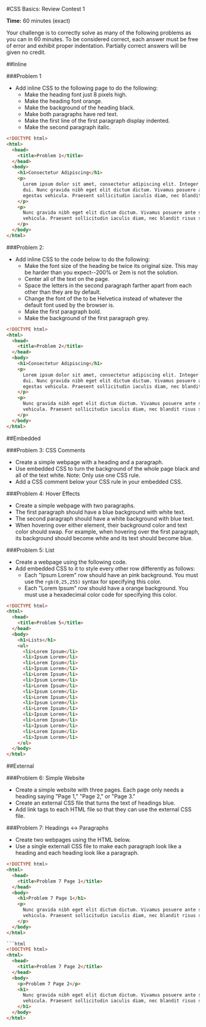 #CSS Basics: Review Contest 1

**Time:** 60 minutes (exact)

Your challenge is to correctly solve as many of the following problems as you can in 60 minutes. To be considered correct, each answer must be free of error and exhibit proper indentation. Partially correct answers will be given no credit.

##Inline

###Problem 1

* Add inline CSS to the following page to do the following:
  * Make the heading font just 8 pixels high.
  * Make the heading font orange.
  * Make the background of the heading black.
  * Make both paragraphs have red text.
  * Make the first line of the first paragraph display indented.
  * Make the second paragraph italic.

```html
<!DOCTYPE html>
<html>
  <head>
    <title>Problem 1</title>
  </head>
  <body>
    <h1>Consectetur Adipiscing</h1>
    <p>
      Lorem ipsum dolor sit amet, consectetur adipiscing elit. Integer sit amet metus
      dui. Nunc gravida nibh eget elit dictum dictum. Vivamus posuere ante sit amet neque
      egestas vehicula. Praesent sollicitudin iaculis diam, nec blandit risus sodales fringilla.
    </p>
    <p>
      Nunc gravida nibh eget elit dictum dictum. Vivamus posuere ante sit amet neque egestas
      vehicula. Praesent sollicitudin iaculis diam, nec blandit risus sodales fringilla.
    </p>
  </body>
</html>
```

###Problem 2: 

* Add inline CSS to the code below to do the following:
  * Make the font size of the heading be twice its original size. This may be harder than you expect--200% or 2em is not the solution.
  * Center all of the text on the page.
  * Space the letters in the second paragraph farther apart from each other than they are by default.
  * Change the font of the to be Helvetica instead of whatever the default font used by the browser is.
  * Make the first paragraph bold.
  * Make the background of the first paragraph grey.

```html
<!DOCTYPE html>
<html>
  <head>
    <title>Problem 2</title>
  </head>
  <body>
    <h1>Consectetur Adipiscing</h1>
    <p>
      Lorem ipsum dolor sit amet, consectetur adipiscing elit. Integer sit amet metus
      dui. Nunc gravida nibh eget elit dictum dictum. Vivamus posuere ante sit amet neque
      egestas vehicula. Praesent sollicitudin iaculis diam, nec blandit risus sodales fringilla.
    </p>
    <p>
      Nunc gravida nibh eget elit dictum dictum. Vivamus posuere ante sit amet neque egestas
      vehicula. Praesent sollicitudin iaculis diam, nec blandit risus sodales fringilla.
    </p>
  </body>
</html>
```

##Embedded

###Problem 3: CSS Comments
* Create a simple webpage with a heading and a paragraph.
* Use embedded CSS to turn the background of the whole page black and all of the text white. Note: Only use one CSS rule.
* Add a CSS comment below your CSS rule in your embedded CSS.

###Problem 4: Hover Effects
* Create a simple webpage with two paragraphs.
* The first paragraph should have a blue background with white text.
* The second paragraph should have a white background with blue text.
* When hovering over either element, their background color and text color should swap. For example, when hovering over the first paragraph, its background should become white and its text should become blue.

###Problem 5: List

* Create a webpage using the following code.
* Add embedded CSS to it to style every other row differently as follows:
  * Each "Ipsum Lorem" row should have an pink background. You must use the `rgb(0,25,255)` syntax for specifying this color.
  * Each "Lorem Ipsum" row should have a orange background. You must use a hexadecimal color code for specifying this color.

```html
<!DOCTYPE html>
<html>
  <head>
    <title>Problem 5</title>
  </head>
  <body>
    <h1>Lists</h1>
    <ul>
      <li>Lorem Ipsum</li>
      <li>Ipsum Lorem</li>
      <li>Lorem Ipsum</li>
      <li>Ipsum Lorem</li>
      <li>Lorem Ipsum</li>
      <li>Ipsum Lorem</li>
      <li>Lorem Ipsum</li>
      <li>Ipsum Lorem</li>
      <li>Lorem Ipsum</li>
      <li>Ipsum Lorem</li>
      <li>Lorem Ipsum</li>
      <li>Ipsum Lorem</li>
      <li>Lorem Ipsum</li>
      <li>Ipsum Lorem</li>
      <li>Lorem Ipsum</li>
      <li>Ipsum Lorem</li>
    </ul>
  </body>
</html>
```

##External

###Problem 6: Simple Website
* Create a simple website with three pages. Each page only needs a heading saying "Page 1," "Page 2," or "Page 3."
* Create an external CSS file that turns the text of headings blue.
* Add link tags to each HTML file so that they can use the external CSS file.

###Problem 7: Headings <-> Paragraphs
* Create two webpages using the HTML below.
* Use a single externall CSS file to make each paragraph look like a heading and each heading look like a paragraph.

```html
<!DOCTYPE html>
<html>
  <head>
    <title>Problem 7 Page 1</title>
  </head>
  <body>
    <h1>Problem 7 Page 1</h1>
    <p>
      Nunc gravida nibh eget elit dictum dictum. Vivamus posuere ante sit amet neque egestas
      vehicula. Praesent sollicitudin iaculis diam, nec blandit risus sodales fringilla.
    </p>
  </body>
</html>

```html
<!DOCTYPE html>
<html>
  <head>
    <title>Problem 7 Page 2</title>
  </head>
  <body>
    <p>Problem 7 Page 2</p>
    <h1>
      Nunc gravida nibh eget elit dictum dictum. Vivamus posuere ante sit amet neque egestas
      vehicula. Praesent sollicitudin iaculis diam, nec blandit risus sodales fringilla.
    </h1>
  </body>
</html>
```
